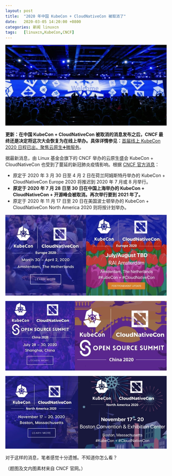 ```yaml
---
layout: post
title:	"2020 年中国 KubeCon + CloudNativeCon 被取消了"
date:	2020-03-05 14:20:00 +0800 
categories:	新闻 linuxcn 
tags:	[linuxcn,KubeCon,CNCF]
---
```



![](/Asserts/Images/album/202003/05/142030sxf8108tppaxitrr.jpg)


**更新：在中国 KubeCon + CloudNativeCon 被取消的消息发布之后，CNCF 最终还是决定将这次大会恢复为在线上举办。具体详情参见：**[首届线上 KubeCon 2020 日程已出，聚焦云原生➕微服务](/article-12390-1.html "首届线上 KubeCon 2020 日程已出，聚焦云原生➕微服务")。


据最新消息，由 Linux 基金会旗下的 CNCF 举办的云原生盛会 KubeCon + CloudNativeCon 也受到了蔓延的新冠肺炎疫情影响。根据 [CNCF 官方消息](https://mp.weixin.qq.com/s/wh34fte9wQIuLgiGLMfgzQ)：


* 原定于 2020 年 3 月 30 日至 4 月 2 日在荷兰阿姆斯特丹举办的 KubeCon + CloudNativeCon Europe 2020 将推迟到 2020 年 7 月或 8 月举行。
* **原定于 2020 年 7 月 28 日至 30 日在中国上海举办的 KubeCon + CloudNativeCon + 开源峰会被取消。再次举行要到 2021 年了。**
* 原定于 2020 年 11 月 17 日至 20 日在美国波士顿举办的 KubeCon + CloudNativeCon North America 2020 则将按计划举办。


![KubeCon + CloudNativeCon Europe 2020](/Asserts/Images/album/202003/05/140049jzxu1ttld625zt2u.jpg)


![KubeCon + CloudNativeCon + 开源峰会](/Asserts/Images/album/202003/05/140050bppzxmxrzzhvuhuv.jpg)


![KubeCon + CloudNativeCon North America 2020](/Asserts/Images/album/202003/05/140050o84q60799nnnf979.jpg)


对于这样的消息，笔者感觉十分遗憾。不知道你怎么看？


（题图及文内图素材来自 CNCF 官网。）
